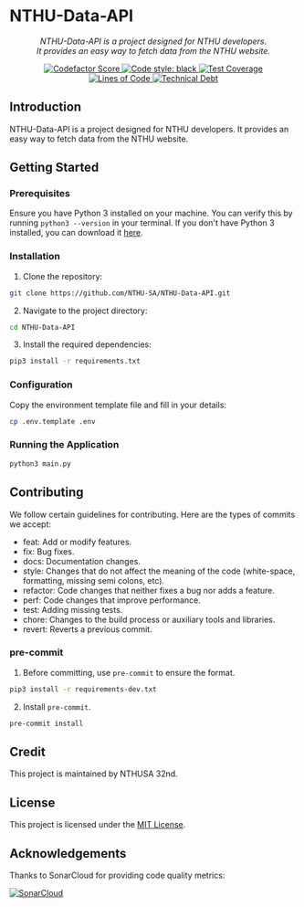 # NTHU-Data-API
<p align="center">
    <em>NTHU-Data-API is a project designed for NTHU developers.</em>
    <br>
    <em>It provides an easy way to fetch data from the NTHU website.</em>
</p>
<p align="center">
<a href="https://www.codefactor.io/repository/github/nthu-sa/nthu-data-api" target="_blank">
    <img src="https://www.codefactor.io/repository/github/nthu-sa/nthu-data-api/badge" alt="Codefactor Score">
</a>
<a href="https://github.com/psf/black" target="_blank">
    <img src="https://img.shields.io/badge/code%20style-black-000000.svg" alt="Code style: black">
</a>
<a href="https://coverage-badge.samuelcolvin.workers.dev/redirect/NTHU-SA/NTHU-Data-API" target="_blank">
    <img src="https://coverage-badge.samuelcolvin.workers.dev/NTHU-SA/NTHU-Data-API.svg" alt="Test Coverage">
</a>
<br>
<a href="https://sonarcloud.io/summary/new_code?id=NTHU-SA_NTHU-Data-API" target="_blank">
    <img src="https://sonarcloud.io/api/project_badges/measure?project=NTHU-SA_NTHU-Data-API&metric=ncloc" alt="Lines of Code">
</a>
<a href="https://sonarcloud.io/summary/new_code?id=NTHU-SA_NTHU-Data-API" target="_blank">
    <img src="https://sonarcloud.io/api/project_badges/measure?project=NTHU-SA_NTHU-Data-API&metric=sqale_index" alt="Technical Debt">
</a>
</p>

## Introduction
NTHU-Data-API is a project designed for NTHU developers. It provides an easy way to fetch data from the NTHU website.

## Getting Started
### Prerequisites
Ensure you have Python 3 installed on your machine. You can verify this by running `python3 --version` in your terminal. If you don't have Python 3 installed, you can download it [here](https://www.python.org/downloads/).
### Installation
1. Clone the repository:
```sh
git clone https://github.com/NTHU-SA/NTHU-Data-API.git
```
2. Navigate to the project directory:
```sh
cd NTHU-Data-API
```
3. Install the required dependencies:
```sh
pip3 install -r requirements.txt
```
### Configuration
Copy the environment template file and fill in your details:
```sh
cp .env.template .env
```
### Running the Application
```sh
python3 main.py
```

## Contributing
We follow certain guidelines for contributing. Here are the types of commits we accept:

- feat: Add or modify features.
- fix: Bug fixes.
- docs: Documentation changes.
- style: Changes that do not affect the meaning of the code (white-space, formatting, missing semi colons, etc).
- refactor: Code changes that neither fixes a bug nor adds a feature.
- perf: Code changes that improve performance.
- test: Adding missing tests.
- chore: Changes to the build process or auxiliary tools and libraries.
- revert: Reverts a previous commit.

### pre-commit
1. Before committing, use `pre-commit` to ensure the format.
```sh
pip3 install -r requirements-dev.txt
```
2. Install `pre-commit`.
```sh
pre-commit install
```

## Credit
This project is maintained by NTHUSA 32nd.

## License
This project is licensed under the [MIT License](https://choosealicense.com/licenses/mit/).

## Acknowledgements
Thanks to SonarCloud for providing code quality metrics:

[![SonarCloud](https://sonarcloud.io/images/project_badges/sonarcloud-white.svg)](https://sonarcloud.io/summary/new_code?id=NTHU-SA_NTHU-Data-API)